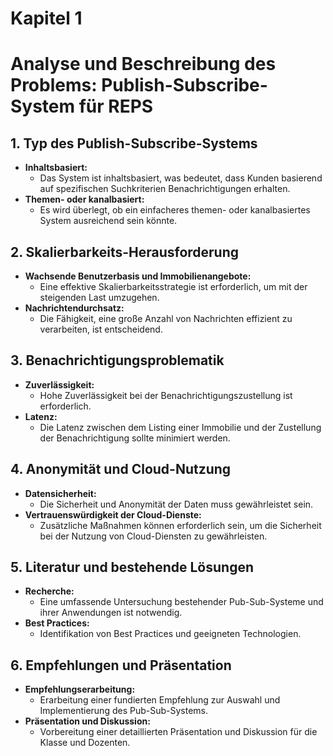 # Kapitel 1

# Analyse und Beschreibung des Problems: Publish-Subscribe-System für REPS

## 1. Typ des Publish-Subscribe-Systems
- **Inhaltsbasiert:** 
  - Das System ist inhaltsbasiert, was bedeutet, dass Kunden basierend auf spezifischen Suchkriterien Benachrichtigungen erhalten.
- **Themen- oder kanalbasiert:** 
  - Es wird überlegt, ob ein einfacheres themen- oder kanalbasiertes System ausreichend sein könnte.

## 2. Skalierbarkeits-Herausforderung
- **Wachsende Benutzerbasis und Immobilienangebote:** 
  - Eine effektive Skalierbarkeitsstrategie ist erforderlich, um mit der steigenden Last umzugehen.
- **Nachrichtendurchsatz:** 
  - Die Fähigkeit, eine große Anzahl von Nachrichten effizient zu verarbeiten, ist entscheidend.

## 3. Benachrichtigungsproblematik
- **Zuverlässigkeit:** 
  - Hohe Zuverlässigkeit bei der Benachrichtigungszustellung ist erforderlich.
- **Latenz:** 
  - Die Latenz zwischen dem Listing einer Immobilie und der Zustellung der Benachrichtigung sollte minimiert werden.

## 4. Anonymität und Cloud-Nutzung
- **Datensicherheit:** 
  - Die Sicherheit und Anonymität der Daten muss gewährleistet sein.
- **Vertrauenswürdigkeit der Cloud-Dienste:** 
  - Zusätzliche Maßnahmen können erforderlich sein, um die Sicherheit bei der Nutzung von Cloud-Diensten zu gewährleisten.

## 5. Literatur und bestehende Lösungen
- **Recherche:** 
  - Eine umfassende Untersuchung bestehender Pub-Sub-Systeme und ihrer Anwendungen ist notwendig.
- **Best Practices:** 
  - Identifikation von Best Practices und geeigneten Technologien.

## 6. Empfehlungen und Präsentation
- **Empfehlungserarbeitung:** 
  - Erarbeitung einer fundierten Empfehlung zur Auswahl und Implementierung des Pub-Sub-Systems.
- **Präsentation und Diskussion:** 
  - Vorbereitung einer detaillierten Präsentation und Diskussion für die Klasse und Dozenten.
